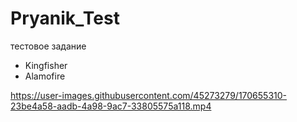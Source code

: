 # Pryanik_Test
тестовое задание 

- Kingfisher
- Alamofire

https://user-images.githubusercontent.com/45273279/170655310-23be4a58-aadb-4a98-9ac7-33805575a118.mp4

